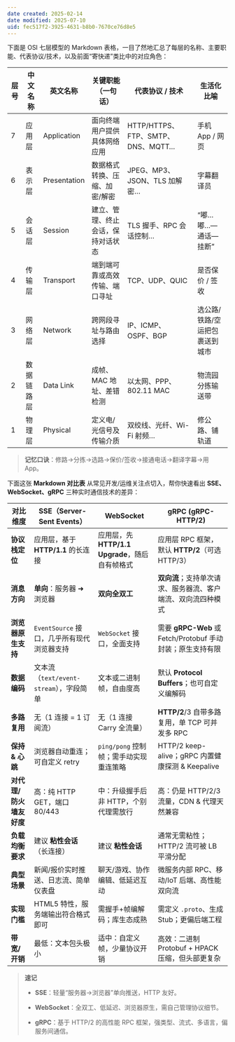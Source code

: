 ```yaml
---
date created: 2025-02-14
date modified: 2025-07-10
uid: fec517f2-3925-4631-b8b0-7670ce76d8e5
---
```


下面是 OSI 七层模型的 Markdown 表格，一目了然地汇总了每层的名称、主要职能、代表协议/技术，以及前面“寄快递”类比中的对应角色：

|层号|中文名称|英文名称|关键职能（一句话）|代表协议 / 技术|生活化比喻|
|---|---|---|---|---|---|
|7|应用层|Application|面向终端用户提供具体网络应用|HTTP/HTTPS、FTP、SMTP、DNS、MQTT…|手机 App / 网页|
|6|表示层|Presentation|数据格式转换、压缩、加密/解密|JPEG、MP3、JSON、TLS 加解密…|字幕翻译员|
|5|会话层|Session|建立、管理、终止会话，保持对话状态|TLS 握手、RPC 会话控制…|“嘟…嘟…—通话—挂断”|
|4|传输层|Transport|端到端可靠或高效传输、端口寻址|TCP、UDP、QUIC|是否保价 / 签收|
|3|网络层|Network|跨网段寻址与路由选择|IP、ICMP、OSPF、BGP|选公路/铁路/空运把包裹送到城市|
|2|数据链路层|Data Link|成帧、MAC 地址、差错检测|以太网、PPP、802.11 MAC|物流园分拣输送带|
|1|物理层|Physical|定义电/光信号及传输介质|双绞线、光纤、Wi-Fi 射频…|修公路、铺轨道|

> **记忆口诀**：修路→分拣→选路→保价/签收→接通电话→翻译字幕→用 App。

下面这张 **Markdown 对比表** 从常见开发/运维关注点切入，帮你快速看出 **SSE、WebSocket、gRPC** 三种实时通信技术的差异：

|对比维度|SSE（Server-Sent Events）|WebSocket|gRPC (gRPC-HTTP/2)|
|---|---|---|---|
|**协议栈定位**|应用层，基于 **HTTP/1.1** 的长连接|应用层，先 **HTTP/1.1 Upgrade**，随后自有帧格式|应用层 RPC 框架，默认 **HTTP/2**（可选 HTTP/3）|
|**消息方向**|**单向**：服务器 ➜ 浏览器|**双向全双工**|**双向流**；支持单次请求、服务器流、客户端流、双向流四种模式|
|**浏览器原生支持**|`EventSource` 接口，几乎所有现代浏览器支持|`WebSocket` 接口，全面支持|需要 **gRPC-Web** 或 Fetch/Protobuf 手动封装；原生支持有限|
|**数据编码**|文本流（`text/event-stream`），字段简单|文本或二进制帧，自由度高|默认 **Protocol Buffers**；也可自定义编解码|
|**多路复用**|无（1 连接 = 1 订阅流）|无（1 连接 Carry 全流量）|**HTTP/2**/3 自带多路复用，单 TCP 可并发多 RPC|
|**保持 & 心跳**|浏览器自动重连；可自定义 retry|`ping/pong` 控制帧；需手动实现重连策略|HTTP/2 keep-alive；gRPC 内置健康探测 & Keepalive|
|**对代理/防火墙友好度**|高：纯 HTTP GET，端口 80/443|中：升级握手后非 HTTP，个别代理需放行|高：仍是 HTTP/2/3 流量，CDN & 代理天然兼容|
|**负载均衡要求**|建议 **粘性会话**（长连接）|建议 **粘性会话**|通常无需粘性；HTTP/2 流可被 LB 平滑分配|
|**典型场景**|新闻/报价实时推送、日志流、简单仪表盘|聊天/游戏、协作编辑、低延迟互动|微服务内部 RPC、移动/IoT 后端、高性能双向流|
|**实现门槛**|HTML5 特性，服务端输出符合格式即可|需握手+帧编解码；库生态成熟|需定义 `.proto`、生成 Stub；更偏后端工程|
|**带宽/开销**|最低：文本包头极小|适中：自定义帧，少量协议开销|高效：二进制 Protobuf + HPACK 压缩，但头部更复杂|

> **速记**
>
> - **SSE**：轻量“服务器→浏览器”单向推送，HTTP 友好。
>
> - **WebSocket**：全双工、低延迟、浏览器原生，需自己管理协议细节。
>
> - **gRPC**：基于 HTTP/2 的高性能 RPC 框架，强类型、流式、多语言，偏服务间通信。
